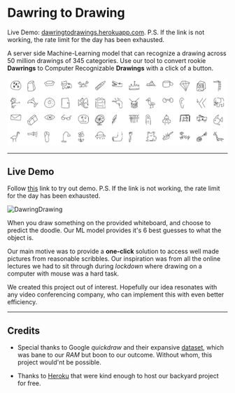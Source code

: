 # Dawring to Drawing

Live Demo: [dawringtodrawings.herokuapp.com](http://dawringtodrawings.herokuapp.com/). P.S. If the link is not working, the rate limit for the day has been exhausted.

A server side Machine-Learning model that can recognize a drawing across 50 million drawings of 345 categories. Use our tool to convert rookie __Dawrings__ to Computer Recognizable __Drawings__ with a click of a button.

![Classes](assets/banner.jpg)

---

## Live Demo

Follow [this](http://dawringtodrawings.herokuapp.com/) link to try out demo. P.S. If the link is not working, the rate limit for the day has been exhausted.

![DawringDrawing](./assets/DawringDrawing.gif)

When you draw something on the provided whiteboard, and choose to predict the doodle. Our ML model provides it's 6 best guesses to what the object is.

Our main motive was to provide a __one-click__ solution to access well made pictures from reasonable scribbles. Our inspiration was from all the online lectures we had to sit through during _lockdown_ where drawing on a computer with mouse was a hard task.

We created this project out of interest. Hopefully our idea resonates with any video conferencing company, who can implement this with even better efficiency.

---

## Credits

- Special thanks to Google _quickdraw_ and their expansive [dataset](https://quickdraw.withgoogle.com/data), which was bane to our _RAM_ but boon to our outcome. Without whom, this project would'nt be possible.

- Thanks to [Heroku](https://www.heroku.com/) that were kind enough to host our backyard project for free.
